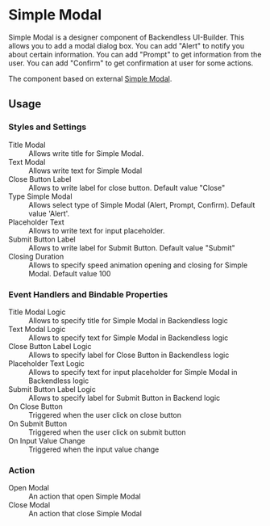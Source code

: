 # Simple Modal

Simple Modal is a designer component of Backendless UI-Builder. This allows you to add a modal dialog box. You can add "Alert" to notify you about certain information. You can add "Prompt" to get information from the user. You can add "Confirm" to get confirmation at user for some actions.

The component based on external [Simple Modal](https://mui.com/material-ui/react-dialog/).
## Usage

### Styles and Settings

<dl>
<dt>Title Modal</dt>
<dd>Allows write title for Simple Modal.</dd>
<dt>Text Modal</dt>
<dd>Allows write text for Simple Modal</dd>
<dt>Close Button Label</dt>
<dd>Allows to write label for close button. Default value "Close"</dd>
<dt>Type Simple Modal</dt>
<dd>Allows select type of Simple Modal (Alert, Prompt, Confirm). Default value 'Alert'.</dd>
<dt>Placeholder Text</dt>
<dd>Allows to write text for input placeholder.</dd>
<dt>Submit Button Label</dt>
<dd>Allows to write label for Submit Button. Default value "Submit"</dd>
<dt>Closing Duration</dt>
<dd>Allows to specify speed animation opening and closing for Simple Modal. Default value 100</dd>
</dl>

### Event Handlers and Bindable Properties

<dl>
<dt>Title Modal Logic</dt>
<dd>Allows to specify title for Simple Modal in Backendless logic</dd>
<dt>Text Modal Logic</dt>
<dd>Allows to specify text for Simple Modal in Backendless logic</dt>
<dt>Close Button Label Logic</dt>
<dd>Allows to specify label for Close Button in Backendless logic</dd>
<dt>Placeholder Text Logic</dt>
<dd>Allows to specify text for input placeholder for Simple Modal in Backendless logic</dd>
<dt>Submit Button Label Logic</dt>
<dd>Allows to specify label for Submit Button in Backend logic</dd>
<dt>On Close Button</dt>
<dd>Triggered when the user click on close button </dd>
<dt>On Submit Button</dt>
<dd>Triggered when the user click on submit button</dd>
<dt>On Input Value Change</dt>
<dd>Triggered when the input value change</dd>
</dl>

### Action
<dl>
<dt>Open Modal</dt>
<dd>An action that open Simple Modal</dd>
<dt>Close Modal</dt>
<dd>An action that close Simple Modal</dd>
</dl>
